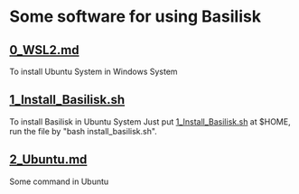 
# Some software for using Basilisk
## [0_WSL2.md](0_WSL2.md) 
To install Ubuntu System in Windows System


## [1_Install_Basilisk.sh](1_Install_Basilisk.sh) 
To install Basilisk in Ubuntu System
Just put [1_Install_Basilisk.sh](1_Install_Basilisk.sh) at $HOME, run the file by "bash install_basilisk.sh".

## [2_Ubuntu.md](2_Ubuntu.md) 
Some command in Ubuntu

